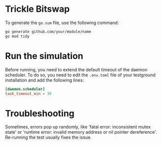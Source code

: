 # Trickle Bitswap

To generate the `go.sum` file, use the following command:

```bash
go generate github.com/your/module/name
go mod tidy
```

# Run the simulation

Before running, you need to extend the default timeout of the daemon scheduler. To do so, you need to edit
the `.env.toml` file of your testground installation and add the following lines:

```toml
[daemon.scheduler]
task_timeout_min = 30
```

# Troubleshooting

Sometimes, errors pop up randomly, like 'fatal error: inconsistent mutex state' or 'runtime error: invalid memory
address or nil pointer dereference'. Re-running the test usually fixes the
issue.